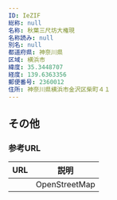 ```yaml
---
ID: IeZIF
総称: null
名称: 秋葉三尺坊大権現
名称読み: null
別名: null
都道府県: 神奈川県
区域: 横浜市
緯度: 35.3448707
経度: 139.6363356
郵便番号: 2360012
住所: 神奈川県横浜市金沢区柴町４１
---
```


## その他

### 参考URL

| URL | 説明          |
| --- | ------------- |
|     | OpenStreetMap |
